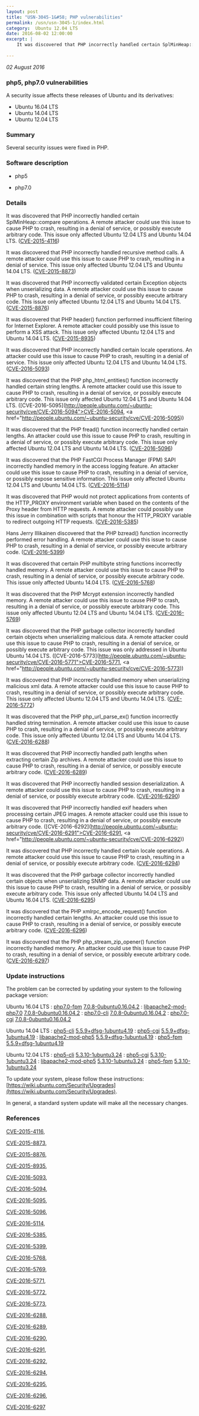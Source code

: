 ```yaml
---
layout: post
title: "USN-3045-1&#58; PHP vulnerabilities"
permalink: /usn/usn-3045-1/index.html
category:  Ubuntu 12.04 LTS
date: 2016-08-02 12:00:00
excerpt: |
    It was discovered that PHP incorrectly handled certain SplMinHeap::compare operations. A remote attacker could use this issue to cause PHP to crash, resulting in a denial of service, or possibly execute arbitrary code. This issue only affected Ubuntu 12.04 LTS and Ubuntu 14.04 LTS. ([CVE-2015-4116](http://people.ubuntu.com/~ubuntu-security/cve/CVE-2015-4116))
    
--- 
```

 
 

*02 August 2016*

### php5, php7.0 vulnerabilities

A security issue affects these releases of Ubuntu and its derivatives:

* Ubuntu 16.04 LTS
* Ubuntu 14.04 LTS
* Ubuntu 12.04 LTS

### Summary

Several security issues were fixed in PHP. 

### Software description

* php5 

* php7.0 

### Details

It was discovered that PHP incorrectly handled certain SplMinHeap::compare operations. A remote attacker could use this issue to cause PHP to crash, resulting in a denial of service, or possibly execute arbitrary code. This issue only affected Ubuntu 12.04 LTS and Ubuntu 14.04 LTS. ([CVE-2015-4116](http://people.ubuntu.com/~ubuntu-security/cve/CVE-2015-4116))

It was discovered that PHP incorrectly handled recursive method calls. A remote attacker could use this issue to cause PHP to crash, resulting in a denial of service. This issue only affected Ubuntu 12.04 LTS and Ubuntu 14.04 LTS. ([CVE-2015-8873](http://people.ubuntu.com/~ubuntu-security/cve/CVE-2015-8873))

It was discovered that PHP incorrectly validated certain Exception objects when unserializing data. A remote attacker could use this issue to cause PHP to crash, resulting in a denial of service, or possibly execute arbitrary code. This issue only affected Ubuntu 12.04 LTS and Ubuntu 14.04 LTS. ([CVE-2015-8876](http://people.ubuntu.com/~ubuntu-security/cve/CVE-2015-8876))

It was discovered that PHP header() function performed insufficient filtering for Internet Explorer. A remote attacker could possibly use this issue to perform a XSS attack. This issue only affected Ubuntu 12.04 LTS and Ubuntu 14.04 LTS. ([CVE-2015-8935](http://people.ubuntu.com/~ubuntu-security/cve/CVE-2015-8935))

It was discovered that PHP incorrectly handled certain locale operations. An attacker could use this issue to cause PHP to crash, resulting in a denial of service. This issue only affected Ubuntu 12.04 LTS and Ubuntu 14.04 LTS. ([CVE-2016-5093](http://people.ubuntu.com/~ubuntu-security/cve/CVE-2016-5093))

It was discovered that the PHP php_html_entities() function incorrectly handled certain string lengths. A remote attacker could use this issue to cause PHP to crash, resulting in a denial of service, or possibly execute arbitrary code. This issue only affected Ubuntu 12.04 LTS and Ubuntu 14.04 LTS. ([CVE-2016-5095](http://people.ubuntu.com/~ubuntu-security/cve/CVE-2016-5094">CVE-2016-5094</a>, <a href="http://people.ubuntu.com/~ubuntu-security/cve/CVE-2016-5095))

It was discovered that the PHP fread() function incorrectly handled certain lengths. An attacker could use this issue to cause PHP to crash, resulting in a denial of service, or possibly execute arbitrary code. This issue only affected Ubuntu 12.04 LTS and Ubuntu 14.04 LTS. ([CVE-2016-5096](http://people.ubuntu.com/~ubuntu-security/cve/CVE-2016-5096))

It was discovered that the PHP FastCGI Process Manager (FPM) SAPI incorrectly handled memory in the access logging feature. An attacker could use this issue to cause PHP to crash, resulting in a denial of service, or possibly expose sensitive information. This issue only affected Ubuntu 12.04 LTS and Ubuntu 14.04 LTS. ([CVE-2016-5114](http://people.ubuntu.com/~ubuntu-security/cve/CVE-2016-5114))

It was discovered that PHP would not protect applications from contents of the HTTP_PROXY environment variable when based on the contents of the Proxy header from HTTP requests. A remote attacker could possibly use this issue in combination with scripts that honour the HTTP_PROXY variable to redirect outgoing HTTP requests. ([CVE-2016-5385](http://people.ubuntu.com/~ubuntu-security/cve/CVE-2016-5385))

Hans Jerry Illikainen discovered that the PHP bzread() function incorrectly performed error handling. A remote attacker could use this issue to cause PHP to crash, resulting in a denial of service, or possibly execute arbitrary code. ([CVE-2016-5399](http://people.ubuntu.com/~ubuntu-security/cve/CVE-2016-5399))

It was discovered that certain PHP multibyte string functions incorrectly handled memory. A remote attacker could use this issue to cause PHP to crash, resulting in a denial of service, or possibly execute arbitrary code. This issue only affected Ubuntu 14.04 LTS. ([CVE-2016-5768](http://people.ubuntu.com/~ubuntu-security/cve/CVE-2016-5768))

It was discovered that the PHP Mcrypt extension incorrectly handled memory. A remote attacker could use this issue to cause PHP to crash, resulting in a denial of service, or possibly execute arbitrary code. This issue only affected Ubuntu 12.04 LTS and Ubuntu 14.04 LTS. ([CVE-2016-5769](http://people.ubuntu.com/~ubuntu-security/cve/CVE-2016-5769))

It was discovered that the PHP garbage collector incorrectly handled certain objects when unserializing malicious data. A remote attacker could use this issue to cause PHP to crash, resulting in a denial of service, or possibly execute arbitrary code. This issue was only addressed in Ubuntu Ubuntu 14.04 LTS. ([CVE-2016-5773](http://people.ubuntu.com/~ubuntu-security/cve/CVE-2016-5771">CVE-2016-5771</a>, <a href="http://people.ubuntu.com/~ubuntu-security/cve/CVE-2016-5773))

It was discovered that PHP incorrectly handled memory when unserializing malicious xml data. A remote attacker could use this issue to cause PHP to crash, resulting in a denial of service, or possibly execute arbitrary code. This issue only affected Ubuntu 12.04 LTS and Ubuntu 14.04 LTS. ([CVE-2016-5772](http://people.ubuntu.com/~ubuntu-security/cve/CVE-2016-5772))

It was discovered that the PHP php_url_parse_ex() function incorrectly handled string termination. A remote attacker could use this issue to cause PHP to crash, resulting in a denial of service, or possibly execute arbitrary code. This issue only affected Ubuntu 12.04 LTS and Ubuntu 14.04 LTS. ([CVE-2016-6288](http://people.ubuntu.com/~ubuntu-security/cve/CVE-2016-6288))

It was discovered that PHP incorrectly handled path lengths when extracting certain Zip archives. A remote attacker could use this issue to cause PHP to crash, resulting in a denial of service, or possibly execute arbitrary code. ([CVE-2016-6289](http://people.ubuntu.com/~ubuntu-security/cve/CVE-2016-6289))

It was discovered that PHP incorrectly handled session deserialization. A remote attacker could use this issue to cause PHP to crash, resulting in a denial of service, or possibly execute arbitrary code. ([CVE-2016-6290](http://people.ubuntu.com/~ubuntu-security/cve/CVE-2016-6290))

It was discovered that PHP incorrectly handled exif headers when processing certain JPEG images. A remote attacker could use this issue to cause PHP to crash, resulting in a denial of service, or possibly execute arbitrary code. ([CVE-2016-6292](http://people.ubuntu.com/~ubuntu-security/cve/CVE-2016-6291">CVE-2016-6291</a>, <a href="http://people.ubuntu.com/~ubuntu-security/cve/CVE-2016-6292))

It was discovered that PHP incorrectly handled certain locale operations. A remote attacker could use this issue to cause PHP to crash, resulting in a denial of service, or possibly execute arbitrary code. ([CVE-2016-6294](http://people.ubuntu.com/~ubuntu-security/cve/CVE-2016-6294))

It was discovered that the PHP garbage collector incorrectly handled certain objects when unserializing SNMP data. A remote attacker could use this issue to cause PHP to crash, resulting in a denial of service, or possibly execute arbitrary code. This issue only affected Ubuntu 14.04 LTS and Ubuntu 16.04 LTS. ([CVE-2016-6295](http://people.ubuntu.com/~ubuntu-security/cve/CVE-2016-6295))

It was discovered that the PHP xmlrpc_encode_request() function incorrectly handled certain lengths. An attacker could use this issue to cause PHP to crash, resulting in a denial of service, or possibly execute arbitrary code. ([CVE-2016-6296](http://people.ubuntu.com/~ubuntu-security/cve/CVE-2016-6296))

It was discovered that the PHP php_stream_zip_opener() function incorrectly handled memory. An attacker could use this issue to cause PHP to crash, resulting in a denial of service, or possibly execute arbitrary code. ([CVE-2016-6297](http://people.ubuntu.com/~ubuntu-security/cve/CVE-2016-6297)) 

### Update instructions

The problem can be corrected by updating your system to the following package version:

Ubuntu 16.04 LTS
 : [php7.0-fpm](https://launchpad.net/ubuntu/+source/php7.0) <span> [7.0.8-0ubuntu0.16.04.2](https://launchpad.net/ubuntu/+source/php7.0/7.0.8-0ubuntu0.16.04.2) </span> 
 : [libapache2-mod-php7.0](https://launchpad.net/ubuntu/+source/php7.0) <span> [7.0.8-0ubuntu0.16.04.2](https://launchpad.net/ubuntu/+source/php7.0/7.0.8-0ubuntu0.16.04.2) </span> 
 : [php7.0-cli](https://launchpad.net/ubuntu/+source/php7.0) <span> [7.0.8-0ubuntu0.16.04.2](https://launchpad.net/ubuntu/+source/php7.0/7.0.8-0ubuntu0.16.04.2) </span> 
 : [php7.0-cgi](https://launchpad.net/ubuntu/+source/php7.0) <span> [7.0.8-0ubuntu0.16.04.2](https://launchpad.net/ubuntu/+source/php7.0/7.0.8-0ubuntu0.16.04.2) </span> 

Ubuntu 14.04 LTS
 : [php5-cli](https://launchpad.net/ubuntu/+source/php5) <span> [5.5.9+dfsg-1ubuntu4.19](https://launchpad.net/ubuntu/+source/php5/5.5.9+dfsg-1ubuntu4.19) </span> 
 : [php5-cgi](https://launchpad.net/ubuntu/+source/php5) <span> [5.5.9+dfsg-1ubuntu4.19](https://launchpad.net/ubuntu/+source/php5/5.5.9+dfsg-1ubuntu4.19) </span> 
 : [libapache2-mod-php5](https://launchpad.net/ubuntu/+source/php5) <span> [5.5.9+dfsg-1ubuntu4.19](https://launchpad.net/ubuntu/+source/php5/5.5.9+dfsg-1ubuntu4.19) </span> 
 : [php5-fpm](https://launchpad.net/ubuntu/+source/php5) <span> [5.5.9+dfsg-1ubuntu4.19](https://launchpad.net/ubuntu/+source/php5/5.5.9+dfsg-1ubuntu4.19) </span> 

Ubuntu 12.04 LTS
 : [php5-cli](https://launchpad.net/ubuntu/+source/php5) <span> [5.3.10-1ubuntu3.24](https://launchpad.net/ubuntu/+source/php5/5.3.10-1ubuntu3.24) </span> 
 : [php5-cgi](https://launchpad.net/ubuntu/+source/php5) <span> [5.3.10-1ubuntu3.24](https://launchpad.net/ubuntu/+source/php5/5.3.10-1ubuntu3.24) </span> 
 : [libapache2-mod-php5](https://launchpad.net/ubuntu/+source/php5) <span> [5.3.10-1ubuntu3.24](https://launchpad.net/ubuntu/+source/php5/5.3.10-1ubuntu3.24) </span> 
 : [php5-fpm](https://launchpad.net/ubuntu/+source/php5) <span> [5.3.10-1ubuntu3.24](https://launchpad.net/ubuntu/+source/php5/5.3.10-1ubuntu3.24) </span> 

To update your system, please follow these instructions: [https://wiki.ubuntu.com/Security/Upgrades](https://wiki.ubuntu.com/Security/Upgrades).

In general, a standard system update will make all the necessary changes. 

### References

 
 [CVE-2015-4116](http://people.ubuntu.com/~ubuntu-security/cve/CVE-2015-4116), 

 [CVE-2015-8873](http://people.ubuntu.com/~ubuntu-security/cve/CVE-2015-8873), 

 [CVE-2015-8876](http://people.ubuntu.com/~ubuntu-security/cve/CVE-2015-8876), 

 [CVE-2015-8935](http://people.ubuntu.com/~ubuntu-security/cve/CVE-2015-8935), 

 [CVE-2016-5093](http://people.ubuntu.com/~ubuntu-security/cve/CVE-2016-5093), 

 [CVE-2016-5094](http://people.ubuntu.com/~ubuntu-security/cve/CVE-2016-5094), 

 [CVE-2016-5095](http://people.ubuntu.com/~ubuntu-security/cve/CVE-2016-5095), 

 [CVE-2016-5096](http://people.ubuntu.com/~ubuntu-security/cve/CVE-2016-5096), 

 [CVE-2016-5114](http://people.ubuntu.com/~ubuntu-security/cve/CVE-2016-5114), 

 [CVE-2016-5385](http://people.ubuntu.com/~ubuntu-security/cve/CVE-2016-5385), 

 [CVE-2016-5399](http://people.ubuntu.com/~ubuntu-security/cve/CVE-2016-5399), 

 [CVE-2016-5768](http://people.ubuntu.com/~ubuntu-security/cve/CVE-2016-5768), 

 [CVE-2016-5769](http://people.ubuntu.com/~ubuntu-security/cve/CVE-2016-5769), 

 [CVE-2016-5771](http://people.ubuntu.com/~ubuntu-security/cve/CVE-2016-5771), 

 [CVE-2016-5772](http://people.ubuntu.com/~ubuntu-security/cve/CVE-2016-5772), 

 [CVE-2016-5773](http://people.ubuntu.com/~ubuntu-security/cve/CVE-2016-5773), 

 [CVE-2016-6288](http://people.ubuntu.com/~ubuntu-security/cve/CVE-2016-6288), 

 [CVE-2016-6289](http://people.ubuntu.com/~ubuntu-security/cve/CVE-2016-6289), 

 [CVE-2016-6290](http://people.ubuntu.com/~ubuntu-security/cve/CVE-2016-6290), 

 [CVE-2016-6291](http://people.ubuntu.com/~ubuntu-security/cve/CVE-2016-6291), 

 [CVE-2016-6292](http://people.ubuntu.com/~ubuntu-security/cve/CVE-2016-6292), 

 [CVE-2016-6294](http://people.ubuntu.com/~ubuntu-security/cve/CVE-2016-6294), 

 [CVE-2016-6295](http://people.ubuntu.com/~ubuntu-security/cve/CVE-2016-6295), 

 [CVE-2016-6296](http://people.ubuntu.com/~ubuntu-security/cve/CVE-2016-6296), 

 [CVE-2016-6297](http://people.ubuntu.com/~ubuntu-security/cve/CVE-2016-6297)
 

